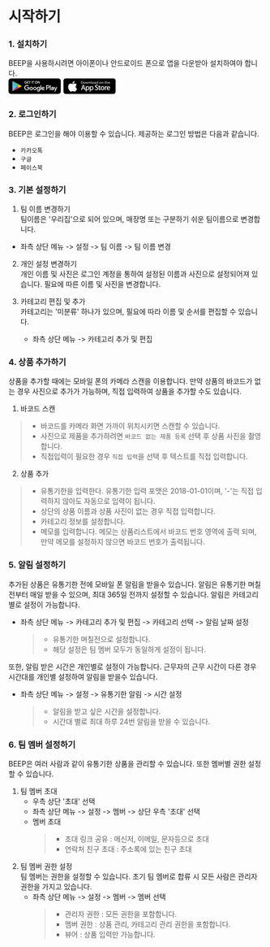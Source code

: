 # 시작하기 

### 1. 설치하기
BEEP을 사용하시려면 아이폰이나 안드로이드 폰으로 앱을 다운받아 설치하여야 합니다.<br/>
[![github pages](_images/googleplay.png)](http://play.google.com/store/apps/details?id=com.bgpworks.beep)
[![github pages](_images/appstore.png)](http://itunes.apple.com/app/1242739153)

### 2. 로그인하기
BEEP은 로그인을 해야 이용할 수 있습니다. 제공하는 로그인 방법은 다음과 같습니다.
- `카카오톡`
- `구글`
- `페이스북`

### 3. 기본 설정하기
 1. 팀 이름 변경하기<br/>
     팀이름은 '우리집'으로 되어 있으며, 매장명 또는 구분하기 쉬운 팀이름으로 변경합니다.
   - 좌측 상단 메뉴 -> 설정 -> 팀 이름 -> 팀 이름 변경
   
 2. 개인 설정 변경하기<br/>
     개인 이름 및 사진은 로그인 계정을 통하여 설정된 이름과 사진으로 설정되어져 있습니다. 필요에 따른 이름 및 사진을 변경합니다.
 
 3. 카테고리 편집 및 추가<br/>
    카테고리는 '미분류' 하나가 있으며, 필요에 따라 이름 및 순서를 편집할 수 있습니다.
    - 좌측 상단 메뉴 -> 카테고리 추가 및 편집 


### 4. 상품 추가하기
상품을 추가할 때에는 모바일 폰의 카메라 스캔을 이용합니다.
만약 상품의 바코드가 없는 경우 사진으로 추가가 가능하며, 직접 입력하여 상품을 추가할 수도 있습니다.
1. 바코드 스캔 
  > * 바코드를 카메라 화면 가까이 위치시키면 스캔할 수 있습니다.
  > * 사진으로 제품을 추가하려면 `바코드 없는 제품 등록` 선택 후 상품 사진을 촬영합니다.
  > * 직접입력이 필요한 경우 `직접 입력`을 선택 후 텍스트를 직접 입력합니다. 
2.  상품 추가
  > * 유통기한을 입력한다. 유통기한 입력 포맷은 2018-01-01이며, '-'는 직접 입력하지 않아도 자동으로 입력이 됩니다.
  > * 상단의 상품 이름과 상품 사진이 없는 경우 직접 입력합니다.
  > * 카테고리 정보를 설정합니다.
  > * 메모를 입력합니다. 메모는 상품리스트에서 바코드 번호 영역에 출력 되며, 만약 메모를 설정하지 않으면 바코드 번호가 출력됩니다. 

### 5. 알림 설정하기
추가된 상품은 유통기한 전에 모바일 폰 알림을 받을수 있습니다. 알림은 유통기한 며칠전부터 매일 받을 수 있으며, 최대 365일 전까지 설정할 수 있습니다. 알림은 카테고리별로 설정이 가능합니다.
 - 좌측 상단 메뉴 -> 카테고리 추가 및 편집 -> 카테고리 선택 -> 알림 날짜 설정
   > * 유통기한 며칠전으로 설정합니다.
   > * 해당 설정은 팀 멤버 모두가 동일하게 설정이 됩니다.

또한, 알림 받은 시간은 개인별로 설정이 가능합니다. 근무자의 근무 시간이 다른 경우 시간대를 개인별 설정하여 알림을 받을수 있습니다.
 - 좌측 상단 메뉴 -> 설정 -> 유통기한 알림 -> 시간 설정
   > * 알림을 받고 싶은 시간을 설정합니다.
   > * 시간대 별로 최대 하루 24번 알림을 받을 수 있습니다.

### 6. 팀 멤버 설정하기
BEEP은 여러 사람과 같이 유통기한 상품을 관리할 수 있습니다. 또한 멤버별 권한 설정할 수 있습니다.
 1. 팀 멤버 초대<br/>
    - 우측 상단 '초대' 선택
    - 좌측 상단 메뉴 -> 설정 -> 멤버 -> 상단 우측 '초대' 선택
    - 멤버 초대
      > * 초대 링크 공유 : 메신저, 이메일, 문자등으로 초대
      > * 연락처 친구 초대 : 주소록에 있는 친구 초대
 2. 팀 멤버 권한 설정<br/>
     팀 멤버는 권한을 설정할 수 있습니다. 초기 팀 멤버로 합류 시 모든 사람은 관리자 권한을 가지고 있습니다.
    - 좌측 상단 메뉴 -> 설정 -> 멤버 -> 멤버 선택
      > * 관리자 권한 : 모든 권한을 포함합니다.
      > * 멤버 권한 : 상품 관리, 카테고리 관리 권한을 포함합니다.
      > * 뷰어 : 상품 입력만 가능합니다.

